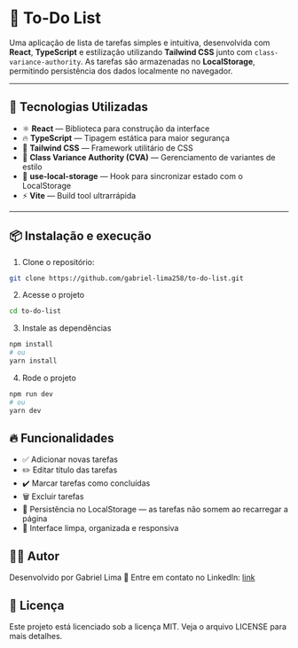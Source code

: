 # 📝 To-Do List

Uma aplicação de lista de tarefas simples e intuitiva, desenvolvida com **React**, **TypeScript** e estilização utilizando **Tailwind CSS** junto com `class-variance-authority`. As tarefas são armazenadas no **LocalStorage**, permitindo persistência dos dados localmente no navegador.

---

## 🚀 Tecnologias Utilizadas

- ⚛️ **React** — Biblioteca para construção da interface
- 🔥 **TypeScript** — Tipagem estática para maior segurança
- 💨 **Tailwind CSS** — Framework utilitário de CSS
- 🎨 **Class Variance Authority (CVA)** — Gerenciamento de variantes de estilo
- 💾 **use-local-storage** — Hook para sincronizar estado com o LocalStorage
- ⚡ **Vite** — Build tool ultrarrápida

---

## 📦 Instalação e execução

1. Clone o repositório:

```bash
git clone https://github.com/gabriel-lima258/to-do-list.git
```

2. Acesse o projeto
```bash
cd to-do-list
```
3. Instale as dependências
```bash
npm install
# ou
yarn install
```
4. Rode o projeto
```bash
npm run dev
# ou
yarn dev
```

## 🔥 Funcionalidades
- ✅ Adicionar novas tarefas
- ✏️ Editar título das tarefas
- ✔️ Marcar tarefas como concluídas
- 🗑️ Excluir tarefas
- 💾 Persistência no LocalStorage — as tarefas não somem ao recarregar a página
- 🎨 Interface limpa, organizada e responsiva

## 👨‍💻 Autor
Desenvolvido por Gabriel Lima 🚀
Entre em contato no LinkedIn: [link](https://www.linkedin.com/in/gabriel-lima258/)

## 📜 Licença
Este projeto está licenciado sob a licença MIT.
Veja o arquivo LICENSE para mais detalhes.

